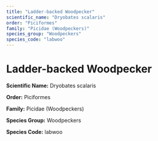 ```yaml
---
title: "Ladder-backed Woodpecker"
scientific_name: "Dryobates scalaris"
order: "Piciformes"
family: "Picidae (Woodpeckers)"
species_group: "Woodpeckers"
species_code: "labwoo"
---
```


# Ladder-backed Woodpecker

**Scientific Name:** Dryobates scalaris

**Order:** Piciformes

**Family:** Picidae (Woodpeckers)

**Species Group:** Woodpeckers

**Species Code:** labwoo
